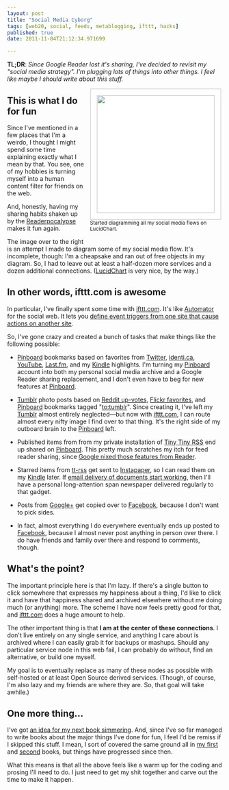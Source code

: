 ```yaml
---
layout: post
title: "Social Media Cyborg"
tags: [web20, social, feeds, metablogging, ifttt, hacks]
published: true
date: 2011-11-04T21:12:34.971699

---
```


**TL;DR**: <em>Since Google Reader lost it's sharing, I've decided to
revisit my "social media strategy". I'm plugging lots of things into
other things. I feel like maybe I should write about this stuff.</em>

<span style="display: block; float: right; text-decoration: none; border: none; margin: 0 0 1em 1em; width: 310px;"><img src="http://decafbad.com/blog/images/2011/11/social-media-cyborg.png" style="width: 275px; border: 2px solid #ddd; padding: 1em; background: #fff;" /><br/><small>Started diagramming all my social media flows on LucidChart.</small></span>

## This is what I do for fun

Since I've mentioned in a few places that I'm a weirdo, I thought I
might spend some time explaining exactly what I mean by that. You see,
one of my hobbies is turning myself into a human content filter for
friends on the web.

And, honestly, having my sharing habits shaken up by the
[Readerpocalypse][] makes it fun again.

The image over to the right is an attempt I made to diagram some of my
social media flow. It's incomplete, though: I'm a cheapsake and ran
out of free objects in my diagram. So, I had to leave out at least a
half-dozen more services and a dozen additional connections.
([LucidChart][] is very nice, by the way.)

[lucidchart]: http://www.lucidchart.com/

## In other words, ifttt.com is awesome

In particular, I've finally spent some time with [ifttt.com][]. It's
like [Automator][] for the social web. It lets you [define event
triggers from one site that cause actions on another site][recipes]. 

So, I've gone crazy and created a bunch of tasks that make things like
the following possible:

* [Pinboard][] bookmarks based on favorites from
  [Twitter][twitterfavs], [identi.ca][identicafavs], [YouTube][],
  [Last.fm][], and my [Kindle][] highlights. I'm turning my
  [Pinboard][] account into both my personal social media archive and
  a Google Reader sharing replacement, and I don't even have to beg
  for new features at [Pinboard][].

* [Tumblr][] photo posts based on [Reddit up-votes][reddit], [Flickr
  favorites][], and [Pinboard][] bookmarks tagged "[to:tumblr][]".
  Since creating it, I've left my [Tumblr][] almost entirely
  neglected—but now with [ifttt.com][], I can route almost every nifty
  image I find over to that thing. It's the right side of my outboard
  brain to the [Pinboard][] left.

* Published items from from my private installation of [Tiny Tiny RSS][] 
  end up shared on [Pinboard][]. This pretty much scratches my itch
  for feed reader sharing, since [Google nixed those features from
  Reader][readerpocalypse].

* Starred items from [tt-rss][tiny tiny rss] get sent to
  [Instapaper][], so I can read them on my [Kindle][] later. If [email
  delivery of documents start working][ipemail], then I'll have a
  personal long-attention span newspaper delivered regularly to that
  gadget.

* Posts from [Google+][] get copied over to [Facebook][], because I
  don't want to pick sides.

* In fact, almost everything I do everywhere eventually ends up posted
  to [Facebook][], because I almost never post anything in person over
  there. I do have friends and family over there and respond to
  comments, though.

## What's the point?

The important principle here is that I'm lazy. If there's a single
button to click somewhere that expresses my happiness about a thing,
I'd like to click it and have that happiness shared and archived
elsewhere without me doing much (or anything) more. The scheme I have
now feels pretty good for that, and [ifttt.com][] does a huge amount
to help.

The other important thing is that **I am at the center of these
connections**. I don't live entirely on any single service, and
anything I care about is archived where I can easily grab it for
backups or mashups. Should any particular service node in this web
fail, I can probably do without, find an alternative, or build one
myself. 

My goal is to eventually replace as many of these nodes as possible
with self-hosted or at least Open Source derived services. (Though, of
course, I'm also lazy and my friends are where they are. So, that goal
will take awhile.)

## One more thing...

I've got [an idea for my next book simmering][book]. And, since I've
so far managed to write books about the major things I've done for
fun, I feel I'd be remiss if I skipped this stuff. I mean, I sort of
covered the same ground all in [my first][] and [second][] books, but
things have progressed since then.

What this means is that all the above feels like a warm up for the
coding and prosing I'll need to do. I just need to get my shit
together and carve out the time to make it happen.

[my first]: http://www.amazon.com/gp/product/0764597582?ie=UTF8&tag=0xdecafbad01-20&linkCode=as2&camp=1789&c%0D%0Areative=9325&creativeASIN=0764597582
[second]: http://www.amazon.com/gp/product/0470037857?ie=UTF8&tag=0xdecafbad01-20&linkCode=as2&camp=1789&%0D%0Acreative=9325&creativeASIN=0470037857
[book]: https://github.com/lmorchard/tinkering-with-activity-streams
[google+]: https://plus.google.com/114487965928288927815/posts
[ipemail]: https://twitter.com/lmorchard/status/132482782709555200
[flickr favorites]: http://www.flickr.com/photos/deusx/favorites/
[twitter]: http://twitter.com/lmorchard
[recipes]: http://ifttt.com/people/lmorchard
[facebook]: http://www.facebook.com/lmorchard
[instapaper]: http://www.instapaper.com/
[tiny tiny rss]: http://tt-rss.org/
[last.fm]: http://www.last.fm/user/deusx/library/loved
[youtube]: http://www.youtube.com/user/lmorchard
[identicafavs]: http://identi.ca/lmorchard/favorites
[twitterfavs]: https://twitter.com/lmorchard/favorites
[kindle]: https://kindle.amazon.com/profile/Leslie-Michael-Orchard/1056858
[reddit]: http://pipes.yahoo.com/pipes/pipe.run?_id=6f374b46f1b9a132972b262f2d85b7db&_render=rss
[to:tumblr]: http://pinboard.in/u:deusx/t:to:tumblr
[tumblr]: http://lmorchard.tumblr.com/
[pinboard]: http://pinboard.in/u:deusx
[yahoo! pipes]: http://pipes.yahoo.com/pipes/
[automator]: http://en.wikipedia.org/wiki/Automator_%28software%29
[ifttt.com]: http://ifttt.com
[readerpocalypse]: http://decafbad.com/blog/2011/11/01/readerpocalypse

<!-- vim: set wrap wm=5 syntax=mkd textwidth=70: -->
